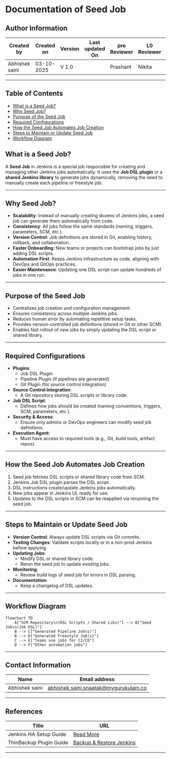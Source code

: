 # **Documentation of Seed Job**


## Author Information

| Created by      | Created on         | Version          | Last updated On   | pre Reviewer       | L0 Reviewer     | L1 Reviewer          |    L2 Reviewer    |
|-----------------|--------------------|------------------|-------------------|--------------------|-----------------|----------------------|-------------------|
| Abhishek saini  |  03-10-2025        | V 1.0            |       |  Prashant          |  Nikita     |     Rishab   |   Piyush |
---

## Table of Contents

- [What is a Seed Job?](#what-is-a-seed-job)
- [Why Seed Job?](#why-seed-job?) 
- [Purpose of the Seed Job](#purpose-of-the-seed-job)  
- [Required Configurations](#required-configurations)  
- [How the Seed Job Automates Job Creation](#how-the-seed-job-automates-job-creation)  
- [Steps to Maintain or Update Seed Job](#steps-to-maintain-or-update-seed-job)  
- [Workflow Diagram](#workflow-diagram)  


## What is a Seed Job?
A **Seed Job** in Jenkins is a special job responsible for creating and managing other Jenkins jobs automatically. It uses the **Job DSL plugin** or a **shared Jenkins library** to generate jobs dynamically, removing the need to manually create each pipeline or freestyle job.

---

## Why Seed Job?
- **Scalability**: Instead of manually creating dozens of Jenkins jobs, a seed job can generate them automatically from code.  
- **Consistency**: All jobs follow the same standards (naming, triggers, parameters, SCM, etc.).  
- **Version Control**: Job definitions are stored in Git, enabling history, rollback, and collaboration.  
- **Faster Onboarding**: New teams or projects can bootstrap jobs by just adding DSL scripts.  
- **Automation First**: Keeps Jenkins infrastructure as code, aligning with DevOps and GitOps practices.  
- **Easier Maintenance**: Updating one DSL script can update hundreds of jobs in one run.  

---

## Purpose of the Seed Job
- Centralizes job creation and configuration management.  
- Ensures consistency across multiple Jenkins jobs.  
- Reduces human error by automating repetitive setup tasks.  
- Provides version-controlled job definitions (stored in Git or other SCM).  
- Enables fast rollout of new jobs by simply updating the DSL script or shared library.

---

## Required Configurations
- **Plugins**:  
  - Job DSL Plugin  
  - Pipeline Plugin (if pipelines are generated)  
  - Git Plugin (for source control integration)  
- **Source Control Integration**:  
  - A Git repository storing DSL scripts or library code.  
- **Job DSL Script**:  
  - Defines how jobs should be created (naming conventions, triggers, SCM, parameters, etc.).  
- **Security & Access**:  
  - Ensure only admins or DevOps engineers can modify seed job definitions.  
- **Execution Agent**:  
  - Must have access to required tools (e.g., Git, build tools, artifact repos).

---

## How the Seed Job Automates Job Creation
1. Seed job fetches DSL scripts or shared library code from SCM.  
2. Jenkins Job DSL plugin parses the DSL script.  
3. DSL instructions create/update Jenkins jobs automatically.  
4. New jobs appear in Jenkins UI, ready for use.  
5. Updates to the DSL scripts in SCM can be reapplied via rerunning the seed job.  

---

## Steps to Maintain or Update Seed Job
- **Version Control**: Always update DSL scripts via Git commits.  
- **Testing Changes**: Validate scripts locally or in a non-prod Jenkins before applying.  
- **Updating Jobs**:  
  - Modify DSL or shared library code.  
  - Rerun the seed job to update existing jobs.  
- **Monitoring**:  
  - Review build logs of seed job for errors in DSL parsing.  
- **Documentation**:  
  - Keep a changelog of DSL updates.  

---

## Workflow Diagram

```mermaid
flowchart TD
    A["SCM Repository\n(DSL Scripts / Shared Libs)"] --> B["Seed Job\n(Job DSL)"]
    B --> C["Generated Pipeline Job(s)"]
    B --> D["Generated Freestyle Job(s)"]
    C --> E["Teams use jobs for CI/CD"]
    D --> F["Other automation jobs"]
```
---

## Contact Information

| **Name**           | **Email address**                         |
|--------------------|--------------------------------------------|
| Abhishek saini    | abhishek.saini.snaatak@mygurukulam.co |

---

##  References 

| **Title**                          | **URL**  |  
|------------------------------------|----------|  
| Jenkins HA Setup Guide             | [Read More](https://medium.com/@priyanshigola8/setup-jenkins-ha-high-availability-with-master-slave-architecture-9b95f8b341e4) |  
| ThinBackup Plugin Guide            | [Backup & Restore Jenkins](https://medium.com/devops-technical-notes-and-manuals/jenkins-backup-and-restore-using-plugins-guide-for-junior-devops-engineers-ffd0fd41fb8e) |

---

